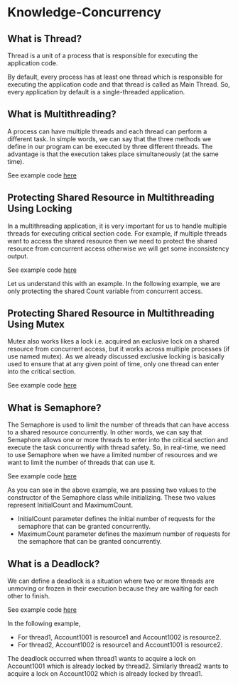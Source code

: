 # Knowledge-Concurrency

## What is Thread?
Thread is a unit of a process that is responsible for executing the application code. 

By default, every process has at least one thread which is responsible for executing the application code and that thread is called as Main Thread. So, every application by default is a single-threaded application.

## What is Multithreading?

A process can have multiple threads and each thread can perform a different task. In simple words, we can say that the three methods we define in our program can be executed by three different threads. 
The advantage is that the execution takes place simultaneously (at the same time).

See example code [here](001-Multithreading/Program.cs)

## Protecting Shared Resource in Multithreading Using Locking

In a multithreading application, it is very important for us to handle multiple threads for executing critical section code. For example, if multiple threads want to access the shared resource then we need to protect the shared resource from concurrent access otherwise we will get some inconsistency output. 

See example code [here](002-MultithreadingUsingLocking/Program.cs)

Let us understand this with an example. In the following example, we are only protecting the shared Count variable from concurrent access.

## Protecting Shared Resource in Multithreading Using  Mutex

Mutex also works likes a lock i.e. acquired an exclusive lock on a shared resource from concurrent access, but it works across multiple processes (if use named mutex). As we already discussed exclusive locking is basically used to ensure that at any given point of time, only one thread can enter into the critical section.

See example code [here](003-MultithreadingUsingMutex/Program.cs)

## What is Semaphore?

The Semaphore is used to limit the number of threads that can have access to a shared resource concurrently. In other words, we can say that Semaphore allows one or more threads to enter into the critical section and execute the task concurrently with thread safety. So, in real-time, we need to use Semaphore when we have a limited number of resources and we want to limit the number of threads that can use it.

See example code [here](004-Semaphore/Program.cs)

As you can see in the above example, we are passing two values to the constructor of the Semaphore class while initializing. These two values represent InitialCount and MaximumCount.

- InitialCount parameter  defines the initial number of requests for the semaphore that can be granted concurrently. 
- MaximumCount parameter defines the maximum number of requests for the semaphore that can be granted concurrently.

## What is a Deadlock?

We can define a deadlock is a situation where two or more threads are unmoving or frozen in their execution because they are waiting for each other to finish.

See example code [here](005-Deadlock/Program.cs)

In the following example, 
- For thread1, Account1001 is resource1 and Account1002 is resource2. 
- For thread2, Account1002 is resource1 and Account1001 is resource2.

The deadlock occurred when thread1 wants to acquire a lock on Account1001 which is already locked by thread2. Similarly thread2 wants to acquire a lock on Account1002 which is already locked by thread1.